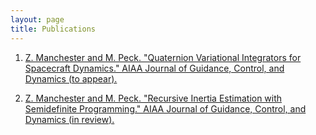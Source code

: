 ```yaml
---
layout: page
title: Publications
---
```


1. [Z. Manchester and M. Peck. "Quaternion Variational Integrators for Spacecraft Dynamics." AIAA Journal of Guidance, Control, and Dynamics (to appear).](/papers/Variational_Integrator.pdf)

2. [Z. Manchester and M. Peck. "Recursive Inertia Estimation with Semidefinite Programming." AIAA Journal of Guidance, Control, and Dynamics (in review).](/papers/Inertia_Estimation.pdf)
